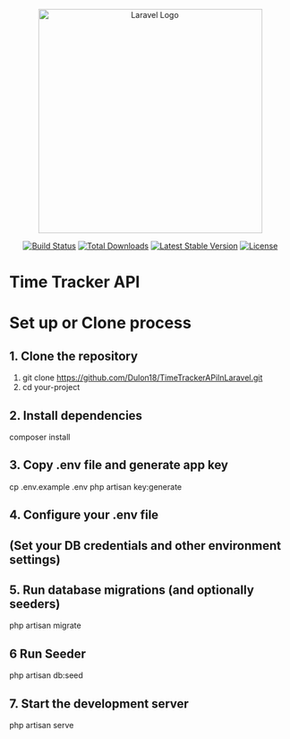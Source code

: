 <p align="center"><a href="https://laravel.com" target="_blank"><img src="https://raw.githubusercontent.com/laravel/art/master/logo-lockup/5%20SVG/2%20CMYK/1%20Full%20Color/laravel-logolockup-cmyk-red.svg" width="400" alt="Laravel Logo"></a></p>

<p align="center">
<a href="https://github.com/laravel/framework/actions"><img src="https://github.com/laravel/framework/workflows/tests/badge.svg" alt="Build Status"></a>
<a href="https://packagist.org/packages/laravel/framework"><img src="https://img.shields.io/packagist/dt/laravel/framework" alt="Total Downloads"></a>
<a href="https://packagist.org/packages/laravel/framework"><img src="https://img.shields.io/packagist/v/laravel/framework" alt="Latest Stable Version"></a>
<a href="https://packagist.org/packages/laravel/framework"><img src="https://img.shields.io/packagist/l/laravel/framework" alt="License"></a>
</p>

<h1>Time Tracker API</h1>

# Set up or Clone process
## 1. Clone the repository

1. git clone https://github.com/Dulon18/TimeTrackerAPiInLaravel.git
2. cd your-project

## 2. Install dependencies
composer install

## 3. Copy .env file and generate app key

cp .env.example .env
php artisan key:generate

## 4. Configure your .env file
## (Set your DB credentials and other environment settings)

## 5. Run database migrations (and optionally seeders)
php artisan migrate
## 6 Run Seeder
php artisan db:seed

## 7. Start the development server
php artisan serve
